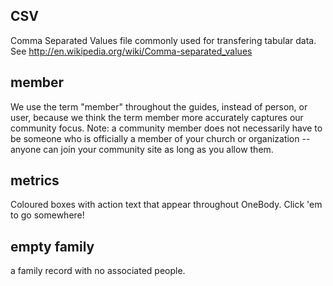 ## CSV

Comma Separated Values file commonly used for transfering tabular data. See http://en.wikipedia.org/wiki/Comma-separated_values

## member

We use the term "member" throughout the guides, instead of person, or user, because we think the term member more accurately captures our community focus. Note: a community member does not necessarily have to be someone who is officially a member of your church or organization -- anyone can join your community site as long as you allow them.

## metrics

Coloured boxes with action text that appear throughout OneBody. Click 'em to go somewhere!

## empty family

a family record with no associated people.
